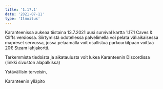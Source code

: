 ```yaml
---
title: '1.17.1'
date: '2021-07-11'
type: 'Ilmoitus'
---
```


Karanteenissa aukeaa tiistaina 13.7.2021 uusi survival kartta 1.17.1 Caves & Cliffs versiossa.
Siirtymistä odotellessa palvelimella voi pelata väliaikaisessa mapreset servussa, jossa pelaamalla voit osallistua parkourkilpaan voittaa 20€ Steam lahjakortti.

Tarkemmista tiedoista ja aikataulusta voit lukea Karanteenin Discordissa (linkki sivuston alapalkissa)


Ystävällisin terveisin,

Karanteenin ylläpito

